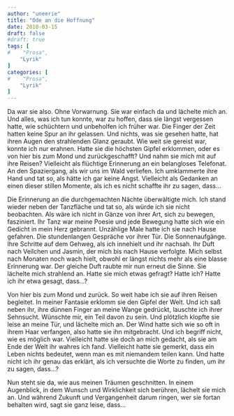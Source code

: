 ```yaml
---
author: "uneerie"
title: "Ode an die Hoffnung"
date: 2010-03-15
draft: false
#draft: true
tags: [
#    "Prosa",
    "Lyrik"
]
categories: [
#    "Prosa",
    "Lyrik"
]
---
```

Da war sie also. Ohne Vorwarnung. Sie war einfach da und lächelte mich an. Und alles, was ich tun konnte, war zu hoffen, dass sie längst vergessen hatte, wie schüchtern und unbeholfen ich früher war. Die Finger der Zeit hatten keine Spur an ihr gelassen. Und nichts, was sie gesehen hatte, hat ihren Augen den strahlenden Glanz geraubt. Wie weit sie gereist war, konnte ich nur erahnen. Hatte sie die höchsten Gipfel erklommen, oder es von hier bis zum Mond und zurückgeschafft? Und nahm sie mich mit auf ihre Reisen? Vielleicht als flüchtige Erinnerung an ein belangloses Telefonat. An den Spaziergang, als wir uns im Wald verliefen. Ich umklammerte ihre Hand und tat so, als hätte ich gar keine Angst. Vielleicht als Gedanken an einen dieser stillen Momente, als ich es nicht schaffte ihr zu sagen, dass…

Die Erinnerung an die durchgemachten Nächte überwältigte mich. Ich stand wieder neben der Tanzfläche und tat so, als würde ich sie nicht beobachten. Als wäre ich nicht in Gänze von ihrer Art, sich zu bewegen, fasziniert. Ihr Tanz war meine Poesie und jede Bewegung hatte sich wie ein Gedicht in mein Herz gebrannt. Unzählige Male hatte ich sie nach Hause gefahren. Die stundenlangen Gespräche vor ihrer Tür. Die Sonnenaufgänge. Ihre Schritte auf dem Gehweg, als ich innehielt und ihr nachsah. Ihr Duft nach Veilchen und Jasmin, der mich bis nach Hause verfolgte. Mich selbst nach Monaten noch wach hielt, obwohl er längst nichts mehr als eine blasse Erinnerung war. Der gleiche Duft raubte mir nun erneut die Sinne. Sie lächelte mich strahlend an. Hatte sie mich etwas gefragt? Hatte ich? Hatte ich ihr etwa gesagt, dass…?

Von hier bis zum Mond und zurück. So weit habe ich sie auf ihren Reisen begleitet. In meiner Fantasie erklomm sie den Gipfel der Welt. Und ich saß neben ihr, ihre dünnen Finger an meine Wange gedrückt, lauschte ich ihrer Sehnsucht. Wünschte mir, ein Teil davon zu sein. Und plötzlich klopfte sie leise an meine Tür, und lächelte mich an. Der Wind hatte sich wie so oft in ihrem Haar verfangen, also hatte sie ihn mitgebracht. Und ich begriff nicht, wie es möglich war. Vielleicht hatte sie doch an mich gedacht, als sie am Ende der Welt ihr wahres ich fand. Vielleicht hatte sie gemerkt, dass ein Leben nichts bedeutet, wenn man es mit niemandem teilen kann. Und hatte nicht ich ihr genau das erklärt, als ich versuchte die Worte zu finden, um ihr zu sagen, dass…?

Nun steht sie da, wie aus meinen Träumen geschnitten. In einem Augenblick, in dem Wunsch und Wirklichkeit sich berühren, lächelt sie mich an. Und während Zukunft und Vergangenheit darum ringen, wer sie fortan behalten wird, sagt sie ganz leise, dass…
